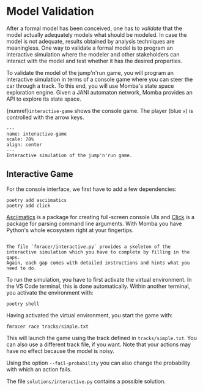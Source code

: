# Model Validation

After a formal model has been conceived, one has to *validate* that the model actually adequately models what should be modeled.
In case the model is not adequate, results obtained by analysis techniques are meaningless.
One way to validate a formal model is to program an interactive simulation where the modeler and other stakeholders can interact with the model and test whether it has the desired properties.

To validate the model of the jump'n'run game, you will program an interactive simulation in terms of a console game where you can steer the car through a track.
To this end, you will use Momba's state space exploration engine.
Given a JANI automaton network, Momba provides an API to explore its state space.

{numref}`interactive-game` shows the console game.
The player (blue `x`) is controlled with the arrow keys.

```{figure} ./images/interactive-game.gif
---
name: interactive-game
scale: 70%
align: center
---
Interactive simulation of the jump'n'run game.
```


## Interactive Game

For the console interface, we first have to add a few dependencies:
```
poetry add asciimatics
poetry add click
```
[Asciimatics](https://github.com/peterbrittain/asciimatics) is a package for creating full-screen console UIs and [Click](https://click.palletsprojects.com/) is a package for parsing command line arguments.
With Momba you have Python's whole ecosystem right at your fingertips.


```{admonition} Exercise

The file `fmracer/interactive.py` provides a skeleton of the interactive simulation which you have to complete by filling in the gaps.
Again, each gap comes with detailed instructions and hints what you need to do.
```

To run the simulation, you have to first activate the virtual environment.
In the VS Code terminal, this is done automatically.
Within another terminal, you activate the environment with:
```
poetry shell
```
Having activated the virtual environment, you start the game with:
```
fmracer race tracks/simple.txt
```
This will launch the game using the track defined in `tracks/simple.txt`.
You can also use a different track file, if you want.
Note that your actions may have no effect because the model is noisy.

Using the option `--fail-probability` you can also change the probability with which an action fails.

The file `solutions/interactive.py` contains a possible solution.